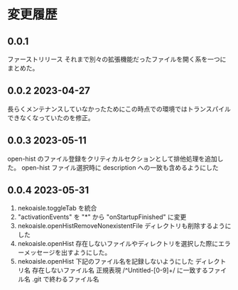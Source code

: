 # 変更履歴

## 0.0.1
ファーストリリース
それまで別々の拡張機能だったファイルを開く系を一つにまとめた。

## 0.0.2 2023-04-27
長らくメンテナンスしていなかったためにこの時点での環境ではトランスパイルできなくなっていたのを修正。

## 0.0.3 2023-05-11
open-hist のファイル登録をクリティカルセクションとして排他処理を追加した。
open-hist ファイル選択時に description への一致も含めるようにした

## 0.0.4 2023-05-31
1. nekoaisle.toggleTab を統合
2. "activationEvents" を "*" から "onStartupFinished" に変更
3. nekoaisle.openHistRemoveNonexistentFile ディレクトリも削除するようにした
4. nekoaisle.openHist 存在しないファイルやディレクトリを選択した際にエラーメッセージを出すようにした。
5. nekoaisle.openHist 下記のファイル名を記録しないようにした
   ディレクトリ名
   存在しないファイル名
   正規表現 /^Untitled-[0-9]+/ に一致するファイル名
   .git で終わるファイル名
